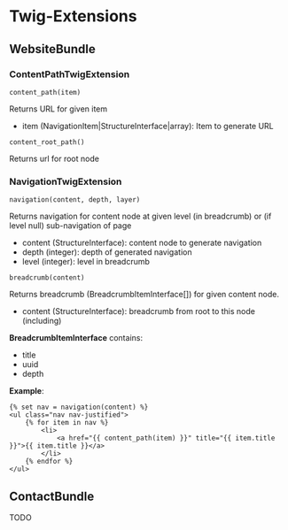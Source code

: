 # Twig-Extensions

## WebsiteBundle

### ContentPathTwigExtension
`content_path(item)`

Returns URL for given item

* item (NavigationItem|StructureInterface|array): Item to generate URL

`content_root_path()`

Returns url for root node

### NavigationTwigExtension

`navigation(content, depth, layer)`

Returns navigation for content node at given level (in breadcrumb) or (if level null) sub-navigation of page
 
* content (StructureInterface): content node to generate navigation
* depth (integer): depth of generated navigation
* level (integer): level in breadcrumb 

`breadcrumb(content)`

Returns breadcrumb (BreadcrumbItemInterface[]) for given content node.

* content (StructureInterface): breadcrumb from root to this node (including)

__BreadcrumbItemInterface__ contains:

* title
* uuid
* depth

__Example__:

```twig
{% set nav = navigation(content) %}
<ul class="nav nav-justified">
    {% for item in nav %}
        <li>
            <a href="{{ content_path(item) }}" title="{{ item.title }}">{{ item.title }}</a>
        </li>
    {% endfor %}
</ul>

```

## ContactBundle

TODO
